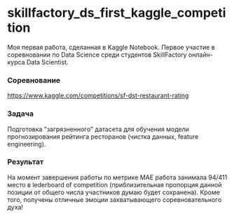 # skillfactory_ds_first_kaggle_competition

Моя первая работа, сделанная в Kaggle Notebook. Первое участие в соревновании по Data Science среди студентов SkillFactory онлайн-курса Data Scientist.

### Соревнование
https://www.kaggle.com/competitions/sf-dst-restaurant-rating

### Задача 
Подготовка "загрязненного" датасета для обучения модели прогнозирования рейтинга ресторанов (чистка данных, feature engineering).

### Результат
На момент завершения работы по метрике MAE работа занимала 94/411 место в lederboard of competition (приблизительная пропорция данной позиции от общего числа  участников думаю будет сохранена). 
Кроме того, получены отличные эмоции захватывающего соревновательного духа!
